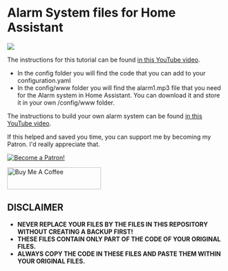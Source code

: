 # Alarm System files for Home Assistant

<a href="https://youtu.be/jh8l2K5oips" target="_blank"><img src="https://github.com/smarthomejunkie/Home-Assistant-Tutorials/raw/master/Alarm-System/Home-Assistant-Alarm-System-Thumb.png?raw=true"></a>

The instructions for this tutorial can be found [in this YouTube video](https://youtu.be/jh8l2K5oips).

* In the config folder you will find the code that you can add to your configuration.yaml
* In the config/www folder you will find the alarm1.mp3 file that you need for the Alarm system in Home Assistant. You can download it and store it in your own /config/www folder.

The instructions to build your own alarm system can be found [in this YouTube video](https://youtu.be/JPSDAszlII4).

If this helped and saved you time, you can support me by becoming my Patron. I'd really appreciate that.

<a href="https://www.patreon.com/bePatron?u=50155158" target="_blank"><img src="https://github.com/smarthomejunkie/Home-Assistant-Tutorials/blob/master/become-a-patron.png?raw=true" alt="Become a Patron!"></a>

<a href="https://www.buymeacoffee.com/smarthomejunkie" target="_blank"><img src="https://cdn.buymeacoffee.com/buttons/default-blue.png" alt="Buy Me A Coffee" height="51" width="217" ></a>

## DISCLAIMER
* **NEVER REPLACE YOUR FILES BY THE FILES IN THIS REPOSITORY WITHOUT CREATING A BACKUP FIRST!**
* **THESE FILES CONTAIN ONLY PART OF THE CODE OF YOUR ORIGINAL FILES.**
* **ALWAYS COPY THE CODE IN THESE FILES AND PASTE THEM WITHIN YOUR ORIGINAL FILES.**
